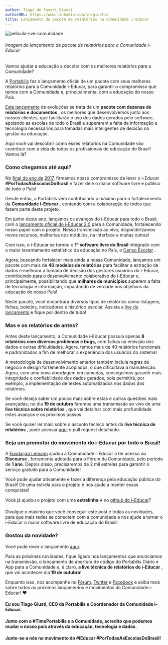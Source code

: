 ```yaml
---
author: Tiago de Faveri Giusti
authorURL: https://www.linkedin.com/in/giustin
title: Lançamento de pacote de relatórios na Comunidade i-Educar
---
```



![pelicula-live-comunidade](https://user-images.githubusercontent.com/42675992/46549245-b5cced80-c8a7-11e8-9ca1-205c90f251ce.jpg)
###### Imagem do lançamento de pacote de relatórios para a Comunidade i-Educar


Vamos ajudar a educação a decolar com os melhores relatórios para a Comunidade?

A [Portabilis](http://portabilis.com.br) fez o lançamento oficial de um pacote com seus melhores relatórios para a Comunidade i-Educar<!--truncate-->, para garantir o compromisso que temos com a Comunidade e, principalmente, com a educação do nosso País.

[Este lançamento](https://www.youtube.com/watch?v=6-Uzv5hLsLE&amp;t=352s) de evoluções se trata de um **pacote com dezenas de relatórios e documentos** , os melhores que desenvolvemos junto aos nossos clientes, que facilitarão o uso dos dados gerados pelo software, apoiando as escolas de todo o Brasil a superarem a falta de informação e tecnologia necessários para tomadas mais inteligentes de decisão na gestão da educação.

Aqui você vai descobrir como esses relatórios na Comunidade vão contribuir com a vida de todos os profissionais de educação do Brasil! Vamos lá?

### Como chegamos até aqui?

No [final do ano de](http://ieducar.org/blog/2017/12/28/em-2018-queremos-o-i-educar-por-todo-o-brasil.html) [2017](http://ieducar.org/blog/2017/12/28/em-2018-queremos-o-i-educar-por-todo-o-brasil.html), firmamos nosso compromisso de levar o i-Educar **#PorTodasAsEscolasDoBrasil** e fazer dele o maior software livre e público de todo o País!

Desde então, a Portabilis vem contribuindo o máximo para o fortalecimento da **Comunidade i-Educar** , contando com a colaboração de todos que fazem parte deste projeto.

Em junho deste ano, lançamos os avanços do i-Educar para todo o Brasil, com o [lançamento oficial do i-Educar 2.0](https://www.youtube.com/watch?v=1C3473KxIeM&amp;t=2420s) para a Comunidade, fortalecendo nosso papel com o projeto. Nessa transmissão ao vivo, disponibilizamos novos recursos, melhorias nos módulos, na interface e muitas outras!

Com isso, o i-Educar se tornou o **1º software livre do Brasil** integrado com o maior levantamento estatístico da educação no País, o [Censo Escolar](https://www.youtube.com/watch?v=AzU8ltLF8Ig&amp;t=17s) **.**

Agora, buscando fortalecer mais ainda a nossa Comunidade, lançamos um pacote com mais de **40 modelos de relatórios** para facilitar a extração de dados e melhorar a tomada de decisão dos gestores usuários do i-Educar, contribuindo para o desenvolvimento colaborativo do i-Educar e, principalmente, possibilitando que **milhares de municípios** superem a falta de tecnologia e informação, impactando de verdade nos objetivos da educação do nosso País!

Neste pacote, você encontrará diversos tipos de relatórios como listagens, fichas, boletins, indicadores e histórico escolar. Assista a [live de lançamento](https://www.youtube.com/watch?v=6-Uzv5hLsLE&amp;t=352s) e fique por dentro de tudo!

### Mas e os relatórios de antes?

Antes deste lançamento, a Comunidade i-Educar possuía apenas **8 relatórios com diversos problemas e bugs,** com falhas na emissão dos dados e outras dificuldades. Agora, temos mais de 40 relatórios funcionais e padronizados a fim de melhorar a experiência dos usuários do sistema!

A metodologia de desenvolvimento anterior também incluía regras de negócio e design fortemente acoplados, o que dificultava a manutenção. Agora, com uma nova abordagem em camadas, conseguimos garantir mais integridade e confiabilidade dos dados gerados, pois permitirá, por exemplo, a implementação de testes automatizados nos dados dos relatórios.

Se você deseja saber um pouco mais sobre estas e outras questões mais avançadas, no dia **19 de outubro** faremos uma transmissão ao vivo de uma **live técnica sobre relatórios** , que vai detalhar com mais profundidade estes avanços e os próximos passos.

Se você quiser ler mais sobre o assunto técnico antes da **live técnica de relatórios** , pode acessar [aqui](https://github.com/portabilis/i-educar/pull/409) o pull request detalhado.

### Seja um promotor do movimento do i-Educar por todo o Brasil!

A [Fundação Lemann](https://fundacaolemann.org.br) ajudou a Comunidade i-Educar a ter acesso ao **Discourse** , ferramenta adotada para o Fórum da Comunidade, pelo período de **1 ano**. Depois disso, precisaremos de 2 mil estrelas para garantir o serviço gratuito para a Comunidade!

Você pode ajudar ativamente e fazer a diferença pela educação pública do Brasil! Dê uma estrela para o projeto e nos ajude a manter essas conquistas!

Você já ajudou o projeto com uma **estrelinha ⭐** no [github do i-Educar](https://github.com/portabilis/i-educar)?

Divulgue o máximo que você conseguir este post e todas as novidades, para que mais redes se conectem com a comunidade e nos ajude a tornar o i-Educar o maior software livre de educação do Brasil!

### Gostou da novidade?

Você pode rever o lançamento [aqui](https://www.youtube.com/watch?v=6-Uzv5hLsLE&amp;t=352s).

Para as próximas novidades, fique ligado nos lançamentos que anunciamos na transmissão, o lançamento de abertura de código do Portabilis Diário e App para a Comunidade e, é claro, **a live técnica de relatórios do i-Educar** , que vai acontecer dia **19 de outubro**!

Enquanto isso, nos acompanhe no [Fórum](http://forum.ieducar.org), [Twitter](http://twitter.com/portabilis) e [Facebook](http://facebook.com/ieducar) e saiba mais sobre todos os próximos lançamentos e movimentos da Comunidade i-Educar! ❤️

#### Eu sou Tiago Giusti, CEO da Portabilis e Coordenador da Comunidade i-Educar.

#### Junto com o #TimePortabilis e a Comunidade, acredito que podemos mudar o nosso país através da educação, tecnologia e dados.

#### Junte-se a nós no movimento do **#iEducar #PorTodasAsEscolasDoBrasil**!	
